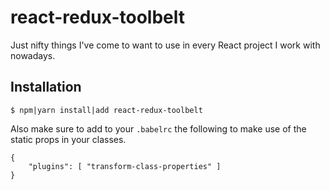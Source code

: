 # react-redux-toolbelt

Just nifty things I've come to want to use in every React project I work with
nowadays.

## Installation

```
$ npm|yarn install|add react-redux-toolbelt
```

Also make sure to add to your `.babelrc` the following to make use of the
static props in your classes.

```jsonc
{
    "plugins": [ "transform-class-properties" ]
}
```

